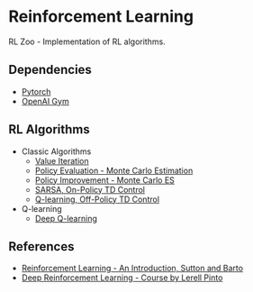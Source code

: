 # Reinforcement Learning

RL Zoo - Implementation of RL algorithms.

## Dependencies

- [Pytorch](https://pytorch.org/)
- [OpenAI Gym](https://gym.openai.com/docs/#installation)

## RL Algorithms

- Classic Algorithms
  - [Value Iteration](https://github.com/grohith327/Reinforcement-Learning/blob/master/Value%20Iteration.ipynb)
  - [Policy Evaluation - Monte Carlo Estimation](https://github.com/grohith327/Reinforcement-Learning/blob/master/Policy%20Evalutaion%20-%20Monte%20Carlo.ipynb)
  - [Policy Improvement - Monte Carlo ES](https://github.com/grohith327/Reinforcement-Learning/blob/master/Policy%20Improvement%20-%20Monte%20Carlo%20ES.ipynb)
  - [SARSA, On-Policy TD Control](https://github.com/grohith327/Reinforcement-Learning/blob/master/SARSA%20-%20On%20Policy%20TD%20Control.ipynb)
  - [Q-learning, Off-Policy TD Control](https://github.com/grohith327/Reinforcement-Learning/blob/master/Q-learning%20off-Policy%20TD%20control.ipynb)
- Q-learning
  - [Deep Q-learning](https://github.com/grohith327/Reinforcement-Learning/blob/master/Deep%20Q%20Learning.ipynb)

## References

- [Reinforcement Learning - An Introduction, Sutton and Barto](http://incompleteideas.net/book/RLbook2020.pdf)
- [Deep Reinforcement Learning - Course by Lerell Pinto](https://www.youtube.com/playlist?list=PLE1BmmkA4lXDUKVlTQkLoiFn8eLkEGeN2)
